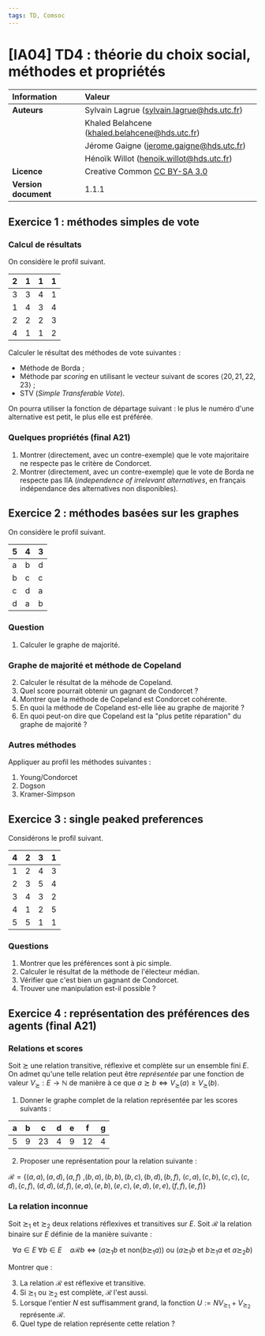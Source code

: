 ```yaml
---
tags: TD, Comsoc
---
```


# [IA04] TD4 : théorie du choix social, méthodes et propriétés 

|  Information |   Valeur              |
| :------------ | :------------- |
| **Auteurs** | Sylvain Lagrue ([sylvain.lagrue@hds.utc.fr](mailto:hds.sylvain.lagrue@utc.fr))|
|             | Khaled Belahcene (khaled.belahcene@hds.utc.fr) |
|             | Jérome Gaigne (jerome.gaigne@hds.utc.fr) |
|             | Hénoïk Willot (henoik.willot@hds.utc.fr) |
| **Licence** | Creative Common [CC BY-SA 3.0](https://creativecommons.org/licenses/by-sa/3.0) |
| **Version document** | 1.1.1 |

## Exercice 1 : méthodes simples de vote

### Calcul de résultats

On considère le profil suivant.

| 2 | 1 | 1 | 1 |
|---|---|---|---|
| 3 | 3 | 4 | 1 |
| 1 | 4 | 3 | 4 |
| 2 | 2 | 2 | 3 |
| 4 | 1 | 1 | 2 |

Calculer le résultat des méthodes de vote suivantes :

- Méthode de Borda ;
- Méthode par *scoring* en utilisant le vecteur suivant de scores $`⟨20, 21, 22, 23⟩`$ ;
- STV (*Simple Transferable Vote*).

On pourra utiliser la fonction de départage suivant : le plus le numéro d'une alternative est petit, le plus elle est préférée.

### Quelques propriétés (final A21)

1. Montrer (directement, avec un contre-exemple) que le vote majoritaire ne respecte pas le critère de Condorcet.
2. Montrer (directement, avec un contre-exemple) que le vote de Borda ne respecte pas IIA (*independence of irrelevant alternatives*, en français indépendance des alternatives non disponibles).

## Exercice 2 : méthodes basées sur les graphes

On considère le profil suivant.

| 5 | 4 | 3 |
|---|---|---|
| a | b | d |
| b | c | c |
| c | d | a |
| d | a | b |

### Question

1. Calculer le graphe de majorité.

### Graphe de majorité et méthode de Copeland 

2. Calculer le résultat de la méhode de Copeland.
3. Quel score pourrait obtenir un gagnant de Condorcet ?
4. Montrer que la méthode de Copeland est Condorcet cohérente.
5. En quoi la méthode de Copeland est-elle liée au graphe de majorité ?
6. En quoi peut-on dire que Copeland est la "plus petite réparation" du graphe de majorité ?

### Autres méthodes

Appliquer au profil les méthodes suivantes : 

1. Young/Condorcet
2. Dogson
3. Kramer-Simpson

## Exercice 3 : single peaked preferences

Considérons le profil suivant.

| 4 | 2 | 3 | 1 |
|---|---|---|---|
| 1 | 2 | 4 | 3 |
| 2 | 3 | 5 | 4 |
| 3 | 4 | 3 | 2 |
| 4 | 1 | 2 | 5 |
| 5 | 5 | 1 | 1 |

### Questions 

1. Montrer que les préférences sont à pic simple.
2. Calculer le résultat de la méthode de l'électeur médian.
3. Vérifier que c'est bien un gagnant de Condorcet.
4. Trouver une manipulation est-il possible ?

## Exercice 4 : représentation des préférences des agents (final A21)

### Relations et scores

Soit $`\succsim`$ une relation transitive, réflexive et complète sur un ensemble fini $`E`$. On admet qu'une telle relation peut être *représentée* par une fonction de valeur $`V_\succsim: E \rightarrow \mathbb{N}`$ de manière à ce que $`a \succsim b \iff V_\succsim (a) \ge V_\succsim (b)`$.

1. Donner le graphe complet de la relation représentée par les scores suivants :

| a | b | c | d | e | f | g |
|---|---|---|---|---|---|---|
| 5 | 9 | 23| 4 | 9 | 12| 4 |


2. Proposer une représentation pour la relation suivante :

$`\mathcal{R} = \{(a, a), (a, d), (a, f)`$ ,$`(b, a), (b, b) ,(b, c), (b, d), (b, f)`$, $`(c, a), (c, b), (c, c), (c, d), (c, f)`$, $`(d, d), (d, f), (e, a), (e, b), (e, c), (e, d), (e, e), (f, f), (e, f) \}`$

### La relation inconnue

Soit $`≿_1`$ et $`≿_2`$ deux relations réflexives et transitives sur $`E`$.
Soit $`\mathcal{R}`$ la relation binaire sur $`E`$ définie de la manière suivante :
```math
∀a ∈ E\ ∀b ∈ E \quad a\mathcal{R} b \iff (a≿_1 b\  \text{et non}(b{≿_1} a))\  \text{ou}\  (a ≿_1 b \text{ et }  b ≿_1 a \text{ et } a ≿_2 b)
```

Montrer que :

3. La relation $`\mathcal{R}`$ est réflexive et transitive.
4. Si $`≿_1`$ ou $`≿_2`$ est complète, $`\mathcal{R}`$ l'est aussi.
5. Lorsque l'entier $`N`$ est suffisamment grand, la fonction $`U := N V_{≿_1} + V_{≿_2}`$ représente $`\mathcal{R}`$.
6. Quel type de relation représente cette relation ?
